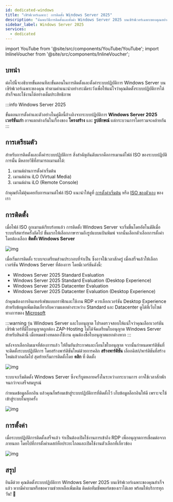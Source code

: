 ```yaml
---
id: dedicated-windows
title: "เซิร์ฟเวอร์เฉพาะ: การติดตั้ง Windows Server 2025"
description: "ค้นพบวิธีการติดตั้งและตั้งค่า Windows Server 2025 บนเซิร์ฟเวอร์เฉพาะของคุณอย่างมืออาชีพเพื่อประสิทธิภาพสูงสุด → เรียนรู้เพิ่มเติมตอนนี้"
sidebar_label: Windows Server 2025
services:
  - dedicated
---
```


import YouTube from '@site/src/components/YouTube/YouTube';
import InlineVoucher from '@site/src/components/InlineVoucher';

## บทนำ
ต่อไปนี้จะอธิบายขั้นตอนทีละขั้นตอนในการติดตั้งและตั้งค่าระบบปฏิบัติการ Windows Server บนเซิร์ฟเวอร์เฉพาะของคุณ ทำตามคำแนะนำอย่างระมัดระวังเพื่อให้แน่ใจว่าคุณติดตั้งระบบปฏิบัติการได้สำเร็จและใช้งานได้อย่างเต็มประสิทธิภาพ



:::info Windows Server 2025

ขั้นตอนการตั้งค่าและตัวอย่างในคู่มือนี้อ้างอิงจากระบบปฏิบัติการ **Windows Server 2025** **เวอร์ชันเก่า** อาจแตกต่างกันในเรื่องของ **โครงสร้าง** และ **รูปลักษณ์** แต่กระบวนการโดยรวมจะคล้ายกัน  
:::



<InlineVoucher />

## การเตรียมตัว
สำหรับการติดตั้งและตั้งค่าระบบปฏิบัติการ สิ่งสำคัญอันดับแรกคือการเมานต์ไฟล์ ISO ของระบบปฏิบัติการนั้น มีหลายวิธีที่สามารถเมานต์ได้:

1. เมานต์ผ่านการตั้งค่าเริ่มต้น
2. เมานต์ผ่าน iLO (Virtual Media)
3. เมานต์ผ่าน iLO (Remote Console)

ถ้าคุณยังไม่คุ้นเคยกับการเมานต์ไฟล์ ISO แนะนำให้ดูที่ [การตั้งค่าเริ่มต้น](dedicated-setup.md) หรือ [ISO ของตัวเอง](dedicated-iso.md) ของเรา



## การติดตั้ง

เมื่อไฟล์ ISO ถูกเมานต์เรียบร้อยแล้ว การติดตั้ง Windows Server จะเริ่มขึ้นโดยอัตโนมัติเมื่อระบบรีสตาร์ทครั้งถัดไป ขั้นแรกให้เลือกภาษารวมถึงรูปแบบแป้นพิมพ์ จากนั้นเลือกตัวเลือกการตั้งค่า โดยต้องเลือก **ติดตั้ง Windows Server**

![img](https://screensaver01.zap-hosting.com/index.php/s/gW4cr5WDGYEdBzw/download)

เมื่อเริ่มการติดตั้ง ระบบจะเตรียมส่วนประกอบที่จำเป็น ซึ่งอาจใช้เวลาสักครู่ เมื่อเสร็จแล้วให้เลือกเวอร์ชัน Windows Server ที่ต้องการ โดยมีเวอร์ชันดังนี้:

- Windows Server 2025 Standard Evaluation
- Windows Server 2025 Standard Evaluation (Desktop Experience)
- Windows Server 2025 Datacenter Evaluation
- Windows Server 2025 Datacenter Evaluation (Desktop Experience)

ถ้าคุณต้องการอินเทอร์เฟซแบบกราฟิกและใช้งาน RDP ควรเลือกเวอร์ชัน Desktop Experience สำหรับข้อมูลเพิ่มเติมเกี่ยวกับความแตกต่างระหว่าง Standard และ Datacenter ดูได้ที่เว็บไซต์ทางการของ [Microsoft](https://learn.microsoft.com/en-us/windows-server/get-started/editions-comparison?pivots=windows-server-2025)

:::warning รุ่น Windows Server และใบอนุญาต
โปรดตรวจสอบให้แน่ใจว่าคุณเลือกเวอร์ชันเซิร์ฟเวอร์ที่มีใบอนุญาตถูกต้อง ZAP-Hosting ไม่ได้จัดเตรียมใบอนุญาต Windows Server สำหรับสินค้านี้ เมื่อหมดช่วงทดลองใช้งาน คุณต้องซื้อใบอนุญาตแยกต่างหาก
:::

หลังจากเลือกอิมเมจที่ต้องการแล้ว ให้ยืนยันประกาศและเงื่อนไขใบอนุญาต จากนั้นกำหนดพาร์ติชันที่จะติดตั้งระบบปฏิบัติการ โดยสร้างพาร์ติชันใหม่ด้วยการคลิก **สร้างพาร์ติชัน** เลือกดิสก์/พาร์ติชันที่สร้างใหม่แล้วกดถัดไป สุดท้ายเริ่มการติดตั้งโดย **คลิก** ที่ ติดตั้ง

![img](https://screensaver01.zap-hosting.com/index.php/s/2RQcBKiqoJE9MAg/download)

ระบบจะเริ่มติดตั้ง Windows Server ซึ่งจะรีบูตหลายครั้งในระหว่างกระบวนการ อาจใช้เวลาสักพักจนกว่าจะเสร็จสมบูรณ์

กำหนดข้อมูลล็อกอิน แล้วคุณก็พร้อมเข้าสู่ระบบปฏิบัติการที่ติดตั้งไว้ เก็บข้อมูลล็อกอินให้ดี เพราะจะใช้เข้าสู่ระบบในทุกครั้ง

![img](https://screensaver01.zap-hosting.com/index.php/s/FiXwH85pT24DYnJ/download)



## การตั้งค่า

เมื่อระบบปฏิบัติการติดตั้งเสร็จแล้ว จำเป็นต้องเปิดใช้งานการเข้าถึง RDP เพื่ออนุญาตการเชื่อมต่อจากภายนอก โดยไปที่การตั้งค่าเดสก์ท็อประยะไกลและเปิดใช้งานตัวเลือกที่เกี่ยวข้อง

![img](https://screensaver01.zap-hosting.com/index.php/s/gCCcTzpn69LpgSr/download)



## สรุป
ยินดีด้วย คุณติดตั้งระบบปฏิบัติการ Windows Server 2025 บนเซิร์ฟเวอร์เฉพาะของคุณสำเร็จแล้ว หากมีคำถามหรือขอความช่วยเหลือเพิ่มเติม ติดต่อทีมซัพพอร์ตของเราได้เลย พร้อมให้บริการทุกวัน! 🙂

<InlineVoucher />